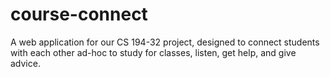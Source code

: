 # course-connect
A web application for our CS 194-32 project, designed to connect students with each other ad-hoc to study for classes, listen, get help, and give advice.
